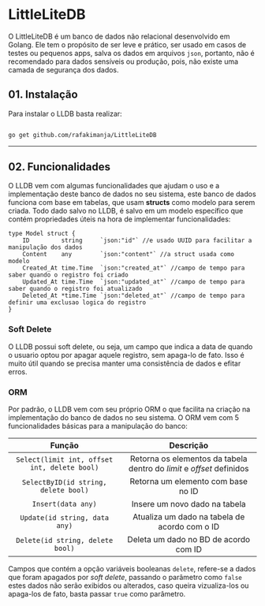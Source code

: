 # LittleLiteDB

O LittleLiteDB é um banco de dados não relacional desenvolvido em Golang. Ele tem o propósito de ser leve e prático, ser usado em casos de testes ou pequenos apps,
salva os dados em arquivos ```json```, portanto, não é recomendado para dados sensíveis ou produção, pois, não existe uma camada de segurança dos dados.

## 01. Instalação

Para instalar o LLDB basta realizar:
```bash

go get github.com/rafakimanja/LittleLiteDB
```

***

## 02. Funcionalidades

O LLDB vem com algumas funcionalidades que ajudam o uso e a implementação deste banco de dados no seu sistema, este banco de dados funciona com base em tabelas, que usam **structs** como modelo para serem criada. 
Todo dado salvo no LLDB, é salvo em um modelo específico que contém propriedades úteis na hora de implementar funcionalidades:
```
type Model struct {
	ID         string     `json:"id"` //e usado UUID para facilitar a manipulação dos dados
	Content    any        `json:"content"` //a struct usada como modelo
	Created_At time.Time  `json:"created_at"` //campo de tempo para saber quando o registro foi criado
	Updated_At time.Time  `json:"updated_at"` //campo de tempo para saber quando o registro foi atualizado
	Deleted_At *time.Time `json:"deleted_at"` //campo de tempo para definir uma exclusao logica do registro
}
```

### Soft Delete

O LLDB possui soft delete, ou seja, um campo que indica a data de quando o usuario optou por apagar aquele registro, sem apaga-lo de fato. Isso é muito útil quando se precisa manter uma consistência de dados e efitar erros.

### ORM
Por padrão, o LLDB vem com seu próprio ORM o que facilita na criação na implementação do banco de dados no seu sistema. O ORM vem com 5 funcionalidades básicas para a manipulação do banco:

| Função | Descrição |
:-------:|:---------:
`Select(limit int, offset int, delete bool)`| Retorna os elementos da tabela dentro do _limit_ e _offset_ definidos
`SelectByID(id string, delete bool)` | Retorna um elemento com base no ID
`Insert(data any)` | Insere um novo dado na tabela
`Update(id string, data any)` | Atualiza um dado na tabela de acordo com o ID
`Delete(id string, delete bool)` | Deleta um dado no BD de acordo com ID

Campos que contém a opção variáveis booleanas `delete`, refere-se a dados que foram apagados por _soft delete_, passando o parâmetro como `false` estes dados não serão exibidos ou alterados, caso queira vizualiza-los ou apaga-los de fato, basta passar `true` como parâmetro. 